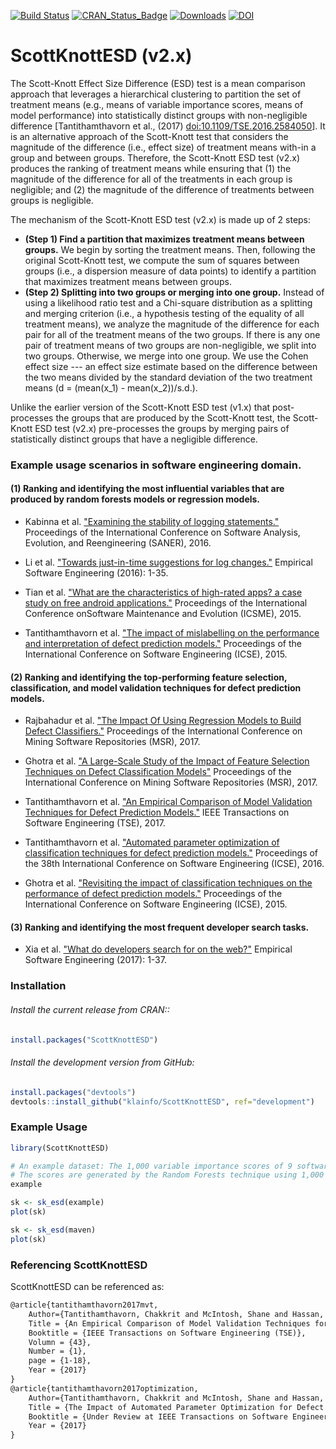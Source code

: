 [![Build Status](https://travis-ci.org/klainfo/ScottKnottESD.svg?branch=master)](https://travis-ci.org/klainfo/ScottKnottESD) 
[![CRAN_Status_Badge](http://www.r-pkg.org/badges/version/ScottKnottESD)](https://cran.r-project.org/package=ScottKnottESD)
[![Downloads](http://cranlogs.r-pkg.org/badges/ScottKnottESD)]( https://cran.r-project.org/package=ScottKnottESD)
[![DOI](https://zenodo.org/badge/39927952.svg)](https://zenodo.org/badge/latestdoi/39927952)

# ScottKnottESD (v2.x) 
The Scott-Knott Effect Size Difference (ESD) test is a mean comparison approach that leverages a hierarchical clustering to partition the set of treatment means (e.g., means of variable importance scores, means of model performance) into statistically distinct groups with non-negligible difference [Tantithamthavorn et al., (2017) <doi:10.1109/TSE.2016.2584050>].
It is an alternative approach of the Scott-Knott test that considers the magnitude of the difference (i.e., effect size) of treatment means with-in a group and between groups.
Therefore, the Scott-Knott ESD test (v2.x) produces the ranking of treatment means while ensuring that (1) the magnitude of the difference for all of the treatments in each group is negligible; and (2) the magnitude of the difference of treatments between groups is negligible.

The mechanism of the Scott-Knott ESD test (v2.x) is made up of 2 steps:

* **(Step 1) Find a partition that maximizes treatment means between groups.** We begin by sorting the treatment means. Then, following the original Scott-Knott test, we compute the sum of squares between groups (i.e., a dispersion measure of data points) to identify a partition that maximizes treatment means between groups. 
* **(Step 2) Splitting into two groups or merging into one group.** Instead of using a likelihood ratio test and a Chi-square distribution as a splitting and merging criterion (i.e., a hypothesis testing of the equality of all treatment means), we analyze the magnitude of the difference for each pair for all of the treatment means of the two groups. If there is any one pair of treatment means of two groups are non-negligible, we split into two groups. Otherwise, we merge into one group. We use the Cohen effect size --- an effect size estimate based on the difference between the two means divided by the standard deviation of the two treatment means (d = (mean(x_1) - mean(x_2))/s.d.).

Unlike the earlier version of the Scott-Knott ESD test (v1.x) that post-processes the groups that are produced by the Scott-Knott test, the Scott-Knott ESD test (v2.x) pre-processes the groups by merging pairs of statistically distinct groups that have a negligible difference.

### Example usage scenarios in software engineering domain.

#### (1) Ranking and identifying the most influential variables that are produced by random forests models or regression models.

- Kabinna et al. ["Examining the stability of logging statements."](https://users.encs.concordia.ca/~shang/pubs/SANER2016.pdf) Proceedings of the International Conference on Software Analysis, Evolution, and Reengineering (SANER), 2016.

- Li et al. ["Towards just-in-time suggestions for log changes."](https://users.encs.concordia.ca/~shang/pubs/EMSE2016_heng_logjit.pdf) Empirical Software Engineering (2016): 1-35.

- Tian et al. ["What are the characteristics of high-rated apps? a case study on free android applications."](http://sail.cs.queensu.ca/Downloads/ICSME2015_What-Are-the-Characteristics-of-High-Rated-Apps-A-Case-Study-on-Free-Android-Applications.pdf) Proceedings of the International Conference onSoftware Maintenance and Evolution (ICSME), 2015.

- Tantithamthavorn et al. ["The impact of mislabelling on the performance and interpretation of defect prediction models."](http://chakkrit.com/assets/papers/tantithamthavorn2015icse.pdf) Proceedings of the International Conference on Software Engineering (ICSE), 2015.

#### (2) Ranking and identifying the top-performing feature selection, classification, and model validation techniques for defect prediction models.

- Rajbahadur et al. ["The Impact Of Using Regression Models to Build Defect Classifiers."](http://sail.cs.queensu.ca/Downloads/MSR2017_TheImpactOfUsingRegressionModelsToBuildDefectClassifiers.pdf) Proceedings of the International Conference on Mining Software Repositories (MSR), 2017.

- Ghotra et al. ["A Large-Scale Study of the Impact of Feature Selection Techniques on Defect Classification Models"](http://sail.cs.queensu.ca/Downloads/MSR2017_ALarge-ScaleStudyOfTheImpactOfFeatureSelectionTechniquesOnDefectClassificationModels.pdf) Proceedings of the International Conference on Mining Software Repositories (MSR), 2017.

- Tantithamthavorn et al. ["An Empirical Comparison of Model Validation Techniques for Defect Prediction Models."](http://chakkrit.com/assets/papers/tantithamthavorn2016mvt.pdf) IEEE Transactions on Software Engineering (TSE), 2017.

- Tantithamthavorn et al. ["Automated parameter optimization of classification techniques for defect prediction models."](http://chakkrit.com/assets/papers/tantithamthavorn2016icse.pdf) Proceedings of the 38th International Conference on Software Engineering (ICSE), 2016.

- Ghotra et al. ["Revisiting the impact of classification techniques on the performance of defect prediction models."](http://sail.cs.queensu.ca/Downloads/ICSE2015_RevisitingTheImpactOfClassificationTechniquesOnThePerformanceOfDefectPredictionModels.pdf) Proceedings of the International Conference on Software Engineering (ICSE), 2015.

#### (3) Ranking and identifying the most frequent developer search tasks.

- Xia et al. ["What do developers search for on the web?"](http://sail.cs.queensu.ca/Downloads/EMSE2017_WhatDoDevelopersSearchForOnTheWeb.pdf) Empirical Software Engineering (2017): 1-37.

### Installation
######  Install the current release from CRAN::
```r
install.packages("ScottKnottESD")
```

###### Install the development version from GitHub:
```r
install.packages("devtools")
devtools::install_github("klainfo/ScottKnottESD", ref="development")
```
### Example Usage
```r
library(ScottKnottESD)

# An example dataset: The 1,000 variable importance scores of 9 software metrics. 
# The scores are generated by the Random Forests technique using 1,000 out-of-sample bootstrap.
example

sk <- sk_esd(example)
plot(sk)

sk <- sk_esd(maven)
plot(sk)
```

### Referencing ScottKnottESD
ScottKnottESD can be referenced as:
```tex
@article{tantithamthavorn2017mvt,
    Author={Tantithamthavorn, Chakkrit and McIntosh, Shane and Hassan, Ahmed E. and Matsumoto, Kenichi},
    Title = {An Empirical Comparison of Model Validation Techniques for Defect Prediction Models},
    Booktitle = {IEEE Transactions on Software Engineering (TSE)},
    Volumn = {43},
    Number = {1},
    page = {1-18},
    Year = {2017}
}
@article{tantithamthavorn2017optimization,
    Author={Tantithamthavorn, Chakkrit and McIntosh, Shane and Hassan, Ahmed E. and Matsumoto, Kenichi},
    Title = {The Impact of Automated Parameter Optimization for Defect Prediction Models},
    Booktitle = {Under Review at IEEE Transactions on Software Engineering (TSE)},
    Year = {2017}
}
```

